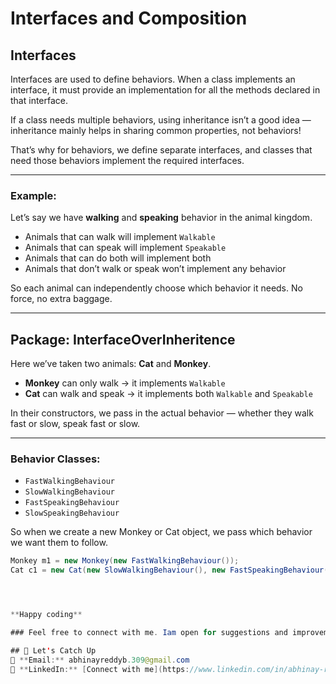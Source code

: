 # Interfaces and Composition

## Interfaces
Interfaces are used to define behaviors. When a class implements an interface, it must provide an implementation for all the methods declared in that interface.

If a class needs multiple behaviors, using inheritance isn’t a good idea — inheritance mainly helps in sharing common properties, not behaviors!

That’s why for behaviors, we define separate interfaces, and classes that need those behaviors implement the required interfaces.

---

### Example:
Let’s say we have **walking** and **speaking** behavior in the animal kingdom.

- Animals that can walk will implement `Walkable`
- Animals that can speak will implement `Speakable`
- Animals that can do both will implement both
- Animals that don’t walk or speak won’t implement any behavior

So each animal can independently choose which behavior it needs. No force, no extra baggage.

---

## Package: InterfaceOverInheritence

Here we’ve taken two animals: **Cat** and **Monkey**.

- **Monkey** can only walk → it implements `Walkable`
- **Cat** can walk and speak → it implements both `Walkable` and `Speakable`

In their constructors, we pass in the actual behavior — whether they walk fast or slow, speak fast or slow.

---

### Behavior Classes:

- `FastWalkingBehaviour`
- `SlowWalkingBehaviour`
- `FastSpeakingBehaviour`
- `SlowSpeakingBehaviour`

So when we create a new Monkey or Cat object, we pass which behavior we want them to follow.

```java
Monkey m1 = new Monkey(new FastWalkingBehaviour());
Cat c1 = new Cat(new SlowWalkingBehaviour(), new FastSpeakingBehaviour());




**Happy coding** 

### Feel free to connect with me. Iam open for suggestions and improvements. I am more than happy for any technical discussions.

## 📩 Let's Catch Up
📧 **Email:** abhinayreddyb.309@gmail.com  
👔 **LinkedIn:** [Connect with me](https://www.linkedin.com/in/abhinay-reddy-bellamkonda-927553191/)

